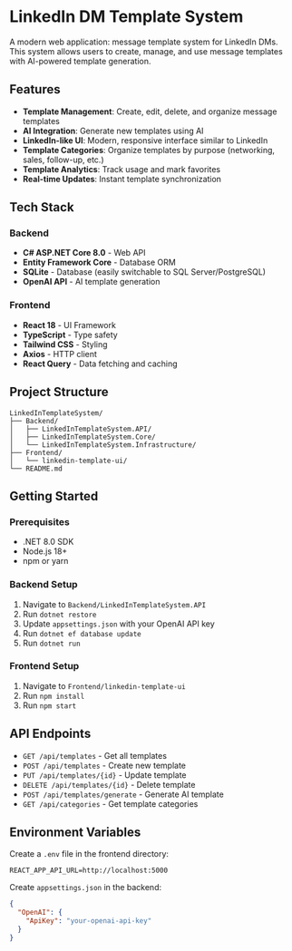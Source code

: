 # LinkedIn DM Template System

A modern web application: message template system for LinkedIn DMs. This system allows users to create, manage, and use message templates with AI-powered template generation.

## Features

- **Template Management**: Create, edit, delete, and organize message templates
- **AI Integration**: Generate new templates using AI
- **LinkedIn-like UI**: Modern, responsive interface similar to LinkedIn
- **Template Categories**: Organize templates by purpose (networking, sales, follow-up, etc.)
- **Template Analytics**: Track usage and mark favorites
- **Real-time Updates**: Instant template synchronization

## Tech Stack

### Backend
- **C# ASP.NET Core 8.0** - Web API
- **Entity Framework Core** - Database ORM
- **SQLite** - Database (easily switchable to SQL Server/PostgreSQL)
- **OpenAI API** - AI template generation

### Frontend
- **React 18** - UI Framework
- **TypeScript** - Type safety
- **Tailwind CSS** - Styling
- **Axios** - HTTP client
- **React Query** - Data fetching and caching

## Project Structure

```
LinkedInTemplateSystem/
├── Backend/
│   ├── LinkedInTemplateSystem.API/
│   ├── LinkedInTemplateSystem.Core/
│   └── LinkedInTemplateSystem.Infrastructure/
├── Frontend/
│   └── linkedin-template-ui/
└── README.md
```

## Getting Started

### Prerequisites
- .NET 8.0 SDK
- Node.js 18+
- npm or yarn

### Backend Setup
1. Navigate to `Backend/LinkedInTemplateSystem.API`
2. Run `dotnet restore`
3. Update `appsettings.json` with your OpenAI API key
4. Run `dotnet ef database update`
5. Run `dotnet run`

### Frontend Setup
1. Navigate to `Frontend/linkedin-template-ui`
2. Run `npm install`
3. Run `npm start`

## API Endpoints

- `GET /api/templates` - Get all templates
- `POST /api/templates` - Create new template
- `PUT /api/templates/{id}` - Update template
- `DELETE /api/templates/{id}` - Delete template
- `POST /api/templates/generate` - Generate AI template
- `GET /api/categories` - Get template categories

## Environment Variables

Create a `.env` file in the frontend directory:
```
REACT_APP_API_URL=http://localhost:5000
```

Create `appsettings.json` in the backend:
```json
{
  "OpenAI": {
    "ApiKey": "your-openai-api-key"
  }
}
```
